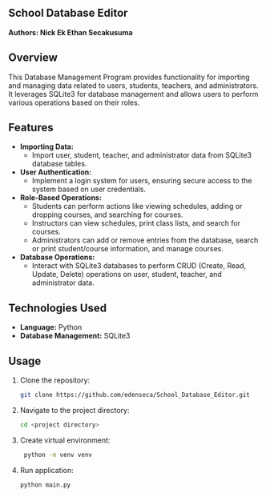 ## School Database Editor

**Authors: Nick Ek Ethan Secakusuma**

## Overview
This Database Management Program provides functionality for importing and managing data related to users, students, teachers, and administrators. It leverages SQLite3 for database management and allows users to perform various operations based on their roles.

## Features
- **Importing Data:**
  - Import user, student, teacher, and administrator data from SQLite3 database tables.
- **User Authentication:**
  - Implement a login system for users, ensuring secure access to the system based on user credentials.
- **Role-Based Operations:**
  - Students can perform actions like viewing schedules, adding or dropping courses, and searching for courses.
  - Instructors can view schedules, print class lists, and search for courses.
  - Administrators can add or remove entries from the database, search or print student/course information, and manage courses.
- **Database Operations:**
  - Interact with SQLite3 databases to perform CRUD (Create, Read, Update, Delete) operations on user, student, teacher, and administrator data.

## Technologies Used
- **Language:** Python
- **Database Management:** SQLite3

## Usage
1. Clone the repository:
   ```bash
   git clone https://github.com/edenseca/School_Database_Editor.git
   
2. Navigate to the project directory:
   ```bash
   cd <project directory>

3. Create virtual environment:
   ```bash
    python -m venv venv

4. Run application:
    ```bash
    python main.py
